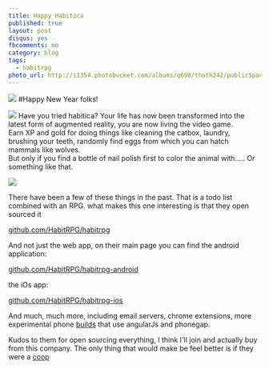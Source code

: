 ```yaml
---
title: Happy Habitica
published: true
layout: post
disqus: yes
fbcomments: no
category: blog
tags:
  - habitrpg
photo_url: http://i1354.photobucket.com/albums/q698/thoth242/publicSpaces_zpsmuyhlx8g.png
---
```


![](http://i1354.photobucket.com/albums/q698/thoth242/Wiki-wordmark_zpsid5nsoqx.png)
#Happy New Year folks!

![](http://i1354.photobucket.com/albums/q698/thoth242/frabjabulous_zpsexkr3vkm.png)
Have you tried habitica?  Your life has now been transformed into the latest form of augmented reality, you are now living the video game.  
Earn XP and gold for doing things like cleaning the catbox, laundry, brushing your teeth, randomly find eggs from which you can hatch mammals like wolves.  
But only if you find a bottle of nail polish first to color the animal with..... Or something like that.

![](http://i1354.photobucket.com/albums/q698/thoth242/habitica-intro_zpsmngy1hhv.png)

There have been a few of these things in the past.  That is a todo list combined with an RPG. 
what makes this one interesting is that they open sourced it

[github.com/HabitRPG/habitrpg](https://github.com/HabitRPG/habitrpg)

And not just the web app, on their main page you can find the android application:

[github.com/HabitRPG/habitrpg-android](https://github.com/HabitRPG/habitrpg-android)

the iOs app:

[github.com/HabitRPG/habitrpg-ios](https://github.com/HabitRPG/habitrpg-ios)

And much, much more, including email servers, chrome extensions, more experimental phone [builds](https://github.com/HabitRPG/habitrpg-mobile) that use angularJs and phonegap.  

Kudos to them for open sourcing everything, I think I'll join and actually buy from this company.  The only thing that would make be feel better is if they were a [coop](http://www.webhosting.coop/)
